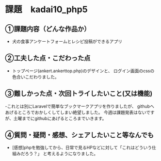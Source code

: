 # 課題　kadai10_php5

## ①課題内容（どんな作品か）
- 犬の食事アンケートフォームとレシピ投稿ができるアプリ

## ②工夫した点・こだわった点
- トップページ(ankert.ankerttop.php)のデザインと、
ログイン画面のcssの色合いこだわりました。

## ③難しかった点・次回トライしたいこと(又は機能)
-これとは別にLaravelで簡単なブックマークアプリを作りましたが、
githubへあげるところでおかしくしてしまい絶望しました。
今週は課題発表はないですが、土曜までにgithubにあげるところまでいきます。

## ④質問・疑問・感想、シェアしたいこと等なんでも
- [感想]phpを勉強してから、日常で見るHPなどに対して「これはどういう仕組みだろう？」
と考えるようになりました。
